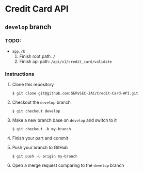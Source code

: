 # Credit Card API

## `develop` branch

### TODO:

- `app.rb`
	1. Finish root path: `/`
	2. Finish api path: `/api/v1/credit_card/validate`

### Instructions

1. Clone this repository

	```shell
	$ git clone git@github.com:SERVSEC-JAC/Credit-Card-API.git
	```
2. Checkout the `develop` branch

	```shell
	$ git checkout develop
	```
3. Make a new branch base on `develop` and switch to it

	```shell
	$ git checkout -b my-branch
	``` 
4. Finish your part and commit
5. Push your branch to GitHub

	```shell
	$ git push -u origin my-branch
	```

6. Open a merge request comparing to the `develop` branch
